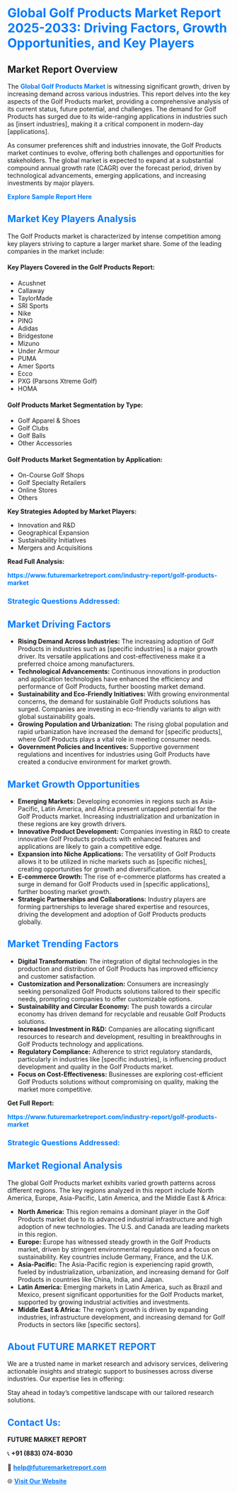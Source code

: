 <h1 style="color: #007BFF;">Global Golf Products Market Report 2025-2033: Driving Factors, Growth Opportunities, and Key Players</h1>

<section id="overview">
<h2>Market Report Overview</h2>
<p>The <a href="https://www.futuremarketreport.com/industry-report/golf-products-market" style="color: #007BFF; text-decoration: none;"><strong>Global Golf Products Market</strong></a> is witnessing significant growth, driven by increasing demand across various industries. This report delves into the key aspects of the Golf Products market, providing a comprehensive analysis of its current status, future potential, and challenges. The demand for Golf Products has surged due to its wide-ranging applications in industries such as [insert industries], making it a critical component in modern-day [applications].</p>
<p>As consumer preferences shift and industries innovate, the Golf Products market continues to evolve, offering both challenges and opportunities for stakeholders. The global market is expected to expand at a substantial compound annual growth rate (CAGR) over the forecast period, driven by technological advancements, emerging applications, and increasing investments by major players.</p>
</section>

<section id="overview">
<p><a href="https://www.futuremarketreport.com/request-sample/reportId=46562" style="color: #007BFF; text-decoration: none;"><strong>Explore Sample Report Here</strong></a></p>
</section>

<section id="key-players">
<h2 style="color: #007BFF;">Market Key Players Analysis</h2>
<p>The Golf Products market is characterized by intense competition among key players striving to capture a larger market share. Some of the leading companies in the market include:</p>
<h4>Key Players Covered in the Golf Products Report:</h4>
<ul><li>Acushnet</li><li>Callaway</li><li>TaylorMade</li><li>SRI Sports</li><li>Nike</li><li>PING</li><li>Adidas</li><li>Bridgestone</li><li>Mizuno</li><li>Under Armour</li><li>PUMA</li><li>Amer Sports</li><li>Ecco</li><li>PXG (Parsons Xtreme Golf)</li><li>HOMA</li></ul>
<h4>Golf Products Market Segmentation by Type:</h4>
<ul><li>Golf Apparel &amp; Shoes</li><li>Golf Clubs</li><li>Golf Balls</li><li>Other Accessories</li></ul>

<h4>Golf Products Market Segmentation by Application:</h4>
<ul><li>On-Course Golf Shops</li><li>Golf Specialty Retailers</li><li>Online Stores</li><li>Others</li></ul>
<p><strong>Key Strategies Adopted by Market Players:</strong></p>
<ul>
<li>Innovation and R&D</li>
<li>Geographical Expansion</li>
<li>Sustainability Initiatives</li>
<li>Mergers and Acquisitions</li>
</ul>
</section>

<section>
<p><strong>Read Full Analysis: </strong></p><a href="https://www.futuremarketreport.com/industry-report/golf-products-market" style="color: #007BFF; text-decoration: none;"><strong>https://www.futuremarketreport.com/industry-report/golf-products-market</strong></a>
<h3 style="color: #007BFF;">Strategic Questions Addressed:</h3>
</section>

<section id="driving-factors">
<h2 style="color: #007BFF;">Market Driving Factors</h2>
<ul>
<li><strong>Rising Demand Across Industries:</strong> The increasing adoption of Golf Products in industries such as [specific industries] is a major growth driver. Its versatile applications and cost-effectiveness make it a preferred choice among manufacturers.</li>
<li><strong>Technological Advancements:</strong> Continuous innovations in production and application technologies have enhanced the efficiency and performance of Golf Products, further boosting market demand.</li>
<li><strong>Sustainability and Eco-Friendly Initiatives:</strong> With growing environmental concerns, the demand for sustainable Golf Products solutions has surged. Companies are investing in eco-friendly variants to align with global sustainability goals.</li>
<li><strong>Growing Population and Urbanization:</strong> The rising global population and rapid urbanization have increased the demand for [specific products], where Golf Products plays a vital role in meeting consumer needs.</li>
<li><strong>Government Policies and Incentives:</strong> Supportive government regulations and incentives for industries using Golf Products have created a conducive environment for market growth.</li>
</ul>
</section>

<section id="growth-opportunities">
<h2 style="color: #007BFF;">Market Growth Opportunities</h2>
<ul>
<li><strong>Emerging Markets:</strong> Developing economies in regions such as Asia-Pacific, Latin America, and Africa present untapped potential for the Golf Products market. Increasing industrialization and urbanization in these regions are key growth drivers.</li>
<li><strong>Innovative Product Development:</strong> Companies investing in R&D to create innovative Golf Products products with enhanced features and applications are likely to gain a competitive edge.</li>
<li><strong>Expansion into Niche Applications:</strong> The versatility of Golf Products allows it to be utilized in niche markets such as [specific niches], creating opportunities for growth and diversification.</li>
<li><strong>E-commerce Growth:</strong> The rise of e-commerce platforms has created a surge in demand for Golf Products used in [specific applications], further boosting market growth.</li>
<li><strong>Strategic Partnerships and Collaborations:</strong> Industry players are forming partnerships to leverage shared expertise and resources, driving the development and adoption of Golf Products products globally.</li>
</ul>
</section>

<section id="trending-factors">
<h2 style="color: #007BFF;">Market Trending Factors</h2>
<ul>
<li><strong>Digital Transformation:</strong> The integration of digital technologies in the production and distribution of Golf Products has improved efficiency and customer satisfaction.</li>
<li><strong>Customization and Personalization:</strong> Consumers are increasingly seeking personalized Golf Products solutions tailored to their specific needs, prompting companies to offer customizable options.</li>
<li><strong>Sustainability and Circular Economy:</strong> The push towards a circular economy has driven demand for recyclable and reusable Golf Products solutions.</li>
<li><strong>Increased Investment in R&D:</strong> Companies are allocating significant resources to research and development, resulting in breakthroughs in Golf Products technology and applications.</li>
<li><strong>Regulatory Compliance:</strong> Adherence to strict regulatory standards, particularly in industries like [specific industries], is influencing product development and quality in the Golf Products market.</li>
<li><strong>Focus on Cost-Effectiveness:</strong> Businesses are exploring cost-efficient Golf Products solutions without compromising on quality, making the market more competitive.</li>
</ul>
</section>

<section>
<p><strong>Get Full Report: </strong></p><a href="https://www.futuremarketreport.com/industry-report/golf-products-market" style="color: #007BFF; text-decoration: none;"><strong>https://www.futuremarketreport.com/industry-report/golf-products-market</strong></a>
<h3 style="color: #007BFF;">Strategic Questions Addressed:</h3>
</section>


<section id="regional-analysis">
<h2 style="color: #007BFF;">Market Regional Analysis</h2>
<p>The global Golf Products market exhibits varied growth patterns across different regions. The key regions analyzed in this report include North America, Europe, Asia-Pacific, Latin America, and the Middle East & Africa:</p>
<ul>
<li><strong>North America:</strong> This region remains a dominant player in the Golf Products market due to its advanced industrial infrastructure and high adoption of new technologies. The U.S. and Canada are leading markets in this region.</li>
<li><strong>Europe:</strong> Europe has witnessed steady growth in the Golf Products market, driven by stringent environmental regulations and a focus on sustainability. Key countries include Germany, France, and the U.K.</li>
<li><strong>Asia-Pacific:</strong> The Asia-Pacific region is experiencing rapid growth, fueled by industrialization, urbanization, and increasing demand for Golf Products in countries like China, India, and Japan.</li>
<li><strong>Latin America:</strong> Emerging markets in Latin America, such as Brazil and Mexico, present significant opportunities for the Golf Products market, supported by growing industrial activities and investments.</li>
<li><strong>Middle East & Africa:</strong> The region’s growth is driven by expanding industries, infrastructure development, and increasing demand for Golf Products in sectors like [specific sectors].</li>
</ul>
</section>

<footer>
<h2 style="color: #007BFF;">About FUTURE MARKET REPORT</h2>
<p>We are a trusted name in market research and advisory services, delivering actionable insights and strategic support to businesses across diverse industries. Our expertise lies in offering:</p>

<p>Stay ahead in today’s competitive landscape with our tailored research solutions.</p>

<h2 style="color: #007BFF;">Contact Us:</h2>
<p><strong>FUTURE MARKET REPORT</strong></p>
<p>📞 <strong>+91 (883) 074-8030</strong></p>
<p>📧 <strong><a href="mailto:help@futuremarketreport.com" style="color: #007BFF;">help@futuremarketreport.com</a></strong></p>
<p>🌐 <strong><a href="https://www.futuremarketreport.com/" style="color: #007BFF;">Visit Our Website</a></strong></p>
</footer>